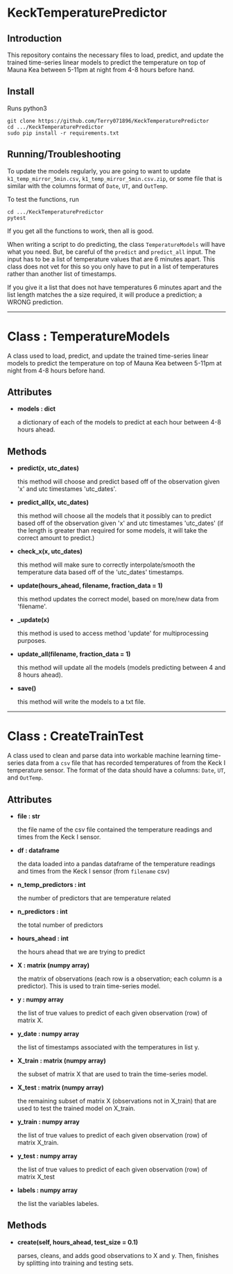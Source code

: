 # KeckTemperaturePredictor

## Introduction
This repository contains the necessary files to load, predict, and update the trained time-series linear models to predict the temperature on top of Mauna Kea between 5-11pm at night from 4-8 hours before hand.

## Install
Runs python3

```
git clone https://github.com/Terry071896/KeckTemperaturePredictor
cd .../KeckTemperaturePredictor
sudo pip install -r requirements.txt
```

## Running/Troubleshooting

To update the models regularly, you are going to want to update `k1_temp_mirror_5min.csv`, `k1_temp_mirror_5min.csv.zip`, or some file that is similar with the columns format of `Date`, `UT`, and `OutTemp`.

To test the functions, run
```
cd .../KeckTemperaturePredictor
pytest
```
If you get all the functions to work, then all is good.

When writing a script to do predicting, the class `TemperatureModels` will have what you need. But, be careful of the `predict` and `predict_all` input.  The input has to be a list of temperature values that are 6 minutes apart.  This class does not vet for this so you only have to put in a list of temperatures rather than another list of timestamps.

If you give it a list that does not have temperatures 6 minutes apart and the list length matches the a size required, it will produce a prediction; a WRONG prediction.

***

# Class : TemperatureModels

A class used to load, predict, and update the trained time-series linear models to predict the temperature on top of Mauna Kea between 5-11pm at night from 4-8 hours before hand.


  Attributes
  ----------
  - **models : dict**

      a dictionary of each of the models to predict at each hour between 4-8 hours ahead.

  Methods
  -------
  - **predict(x, utc_dates)**

      this method will choose and predict based off of the observation given 'x' and utc timestames 'utc_dates'.

  - **predict_all(x, utc_dates)**

      this method will choose all the models that it possibly can to predict based off of the observation given 'x' and utc timestames 'utc_dates' (if the length is greater than required for some models, it will take the correct amount to predict.)

  - **check_x(x, utc_dates)**

      this method will make sure to correctly interpolate/smooth the temperature data based off of the 'utc_dates' timestamps.


  - **update(hours_ahead, filename, fraction_data = 1)**

      this method updates the correct model, based on more/new data from 'filename'.

  - **_update(x)**

      this method is used to access method 'update' for multiprocessing purposes.

  - **update_all(filename, fraction_data = 1)**

      this method will update all the models (models predicting between 4 and 8 hours ahead).

  - **save()**

      this method will write the models to a txt file.

***

# Class : CreateTrainTest

A class used to clean and parse data into workable machine learning time-series data from a `csv` file that has recorded temperatures of from the Keck I temperature sensor.
  The format of the data should have a columns: `Date`, `UT`, and `OutTemp`.


  Attributes
  ----------
  - **file : str**

      the file name of the csv file contained the temperature readings and times from the Keck I sensor.

  - **df : dataframe**

      the data loaded into a pandas dataframe of the temperature readings and times from the Keck I sensor (from `filename` csv)

  - **n_temp_predictors : int**

      the number of predictors that are temperature related

  - **n_predictors : int**

      the total number of predictors

  - **hours_ahead : int**

      the hours ahead that we are trying to predict

  - **X : matrix (numpy array)**

      the matrix of observations (each row is a observation; each column is a predictor).  This is used to train time-series model.

  - **y : numpy array**

      the list of true values to predict of each given observation (row) of matrix X.

  - **y_date : numpy array**

      the list of timestamps associated with the temperatures in list y.

  - **X_train : matrix (numpy array)**

      the subset of matrix X that are used to train the time-series model.

  - **X_test : matrix (numpy array)**

      the remaining subset of matrix X (observations not in X_train) that are used to test the trained model on X_train.

  - **y_train : numpy array**

      the list of true values to predict of each given observation (row) of matrix X_train.

  - **y_test : numpy array**

      the list of true values to predict of each given observation (row) of matrix X_test

  - **labels : numpy array**

      the list the variables labeles.

  Methods
  -------
  - **create(self, hours_ahead, test_size = 0.1)**

      parses, cleans, and adds good observations to X and y.  Then, finishes by splitting into training and testing sets.
